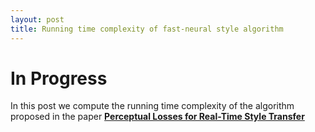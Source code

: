 ```yaml
---
layout: post
title: Running time complexity of fast-neural style algorithm
---
```


# In Progress

In this post we compute the running time complexity of the algorithm proposed in the paper 
**[Perceptual Losses for Real-Time Style Transfer](http://cs.stanford.edu/people/jcjohns/eccv16/)**